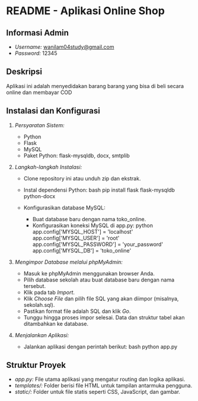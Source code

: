 # README - Aplikasi Online Shop

## Informasi Admin
- *Username:* wanilam04study@gmail.com
- *Password:* 12345

## Deskripsi
Aplikasi ini adalah menyedidakan barang barang yang bisa di beli secara online dan membayar COD


## Instalasi dan Konfigurasi
1. *Persyaratan Sistem:*
   - Python
   - Flask
   - MySQL
   - Paket Python: flask-mysqldb, docx, smtplib

2. *Langkah-langkah Instalasi:*
   - Clone repository ini atau unduh zip dan ekstrak.
   - Instal dependensi Python:
     bash
     pip install flask flask-mysqldb python-docx
     
   - Konfigurasikan database MySQL:
     - Buat database baru dengan nama toko_online.
     - Konfigurasikan koneksi MySQL di app.py:
       python
       app.config['MYSQL_HOST'] = 'localhost'
       app.config['MYSQL_USER'] = 'root'
       app.config['MYSQL_PASSWORD'] = 'your_password'
       app.config['MYSQL_DB'] = 'toko_online'
       

3. *Mengimpor Database melalui phpMyAdmin:*
   - Masuk ke phpMyAdmin menggunakan browser Anda.
   - Pilih database sekolah atau buat database baru dengan nama tersebut.
   - Klik pada tab *Import*.
   - Klik *Choose File* dan pilih file SQL yang akan diimpor (misalnya, sekolah.sql).
   - Pastikan format file adalah SQL dan klik *Go*.
   - Tunggu hingga proses impor selesai. Data dan struktur tabel akan ditambahkan ke database.

4. *Menjalankan Aplikasi:*
   - Jalankan aplikasi dengan perintah berikut:
     bash
     python app.py
     

## Struktur Proyek
- *app.py:* File utama aplikasi yang mengatur routing dan logika aplikasi.
- *templates/:* Folder berisi file HTML untuk tampilan antarmuka pengguna.
- *static/:* Folder untuk file statis seperti CSS, JavaScript, dan gambar.
